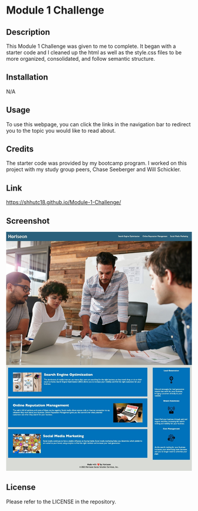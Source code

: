 # Module 1 Challenge

## Description

This Module 1 Challenge was given to me to complete. It began with a starter code and I cleaned up the html as well as the style.css files to be more organized, consolidated, and follow semantic structure.

## Installation

N/A

## Usage

To use this webpage, you can click the links in the navigation bar to redirect you to the topic you would like to read about.

## Credits

The starter code was provided by my bootcamp program. I worked on this project with my study group peers, Chase Seeberger and Will Schickler.

## Link

https://shhutc18.github.io/Module-1-Challenge/

## Screenshot

<img src="./assets/images/shhutc18.DeployedWebpage.jpg">

## License

Please refer to the LICENSE in the repository.
